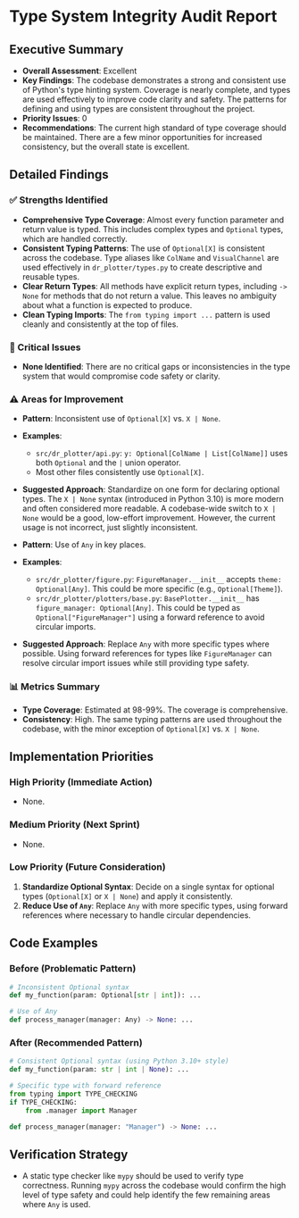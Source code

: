# Type System Integrity Audit Report

## Executive Summary
- **Overall Assessment**: Excellent
- **Key Findings**: The codebase demonstrates a strong and consistent use of Python's type hinting system. Coverage is nearly complete, and types are used effectively to improve code clarity and safety. The patterns for defining and using types are consistent throughout the project.
- **Priority Issues**: 0
- **Recommendations**: The current high standard of type coverage should be maintained. There are a few minor opportunities for increased consistency, but the overall state is excellent.

## Detailed Findings

### ✅ Strengths Identified
- **Comprehensive Type Coverage**: Almost every function parameter and return value is typed. This includes complex types and `Optional` types, which are handled correctly.
- **Consistent Typing Patterns**: The use of `Optional[X]` is consistent across the codebase. Type aliases like `ColName` and `VisualChannel` are used effectively in `dr_plotter/types.py` to create descriptive and reusable types.
- **Clear Return Types**: All methods have explicit return types, including `-> None` for methods that do not return a value. This leaves no ambiguity about what a function is expected to produce.
- **Clean Typing Imports**: The `from typing import ...` pattern is used cleanly and consistently at the top of files.

### 🚨 Critical Issues
- **None Identified**: There are no critical gaps or inconsistencies in the type system that would compromise code safety or clarity.

### ⚠️ Areas for Improvement
- **Pattern**: Inconsistent use of `Optional[X]` vs. `X | None`.
- **Examples**:
    - `src/dr_plotter/api.py`: `y: Optional[ColName | List[ColName]]` uses both `Optional` and the `|` union operator.
    - Most other files consistently use `Optional[X]`.
- **Suggested Approach**: Standardize on one form for declaring optional types. The `X | None` syntax (introduced in Python 3.10) is more modern and often considered more readable. A codebase-wide switch to `X | None` would be a good, low-effort improvement. However, the current usage is not incorrect, just slightly inconsistent.

- **Pattern**: Use of `Any` in key places.
- **Examples**:
    - `src/dr_plotter/figure.py`: `FigureManager.__init__` accepts `theme: Optional[Any]`. This could be more specific (e.g., `Optional[Theme]`).
    - `src/dr_plotter/plotters/base.py`: `BasePlotter.__init__` has `figure_manager: Optional[Any]`. This could be typed as `Optional["FigureManager"]` using a forward reference to avoid circular imports.
- **Suggested Approach**: Replace `Any` with more specific types where possible. Using forward references for types like `FigureManager` can resolve circular import issues while still providing type safety.

### 📊 Metrics Summary
- **Type Coverage**: Estimated at 98-99%. The coverage is comprehensive.
- **Consistency**: High. The same typing patterns are used throughout the codebase, with the minor exception of `Optional[X]` vs. `X | None`.

## Implementation Priorities

### High Priority (Immediate Action)
- None.

### Medium Priority (Next Sprint)
- None.

### Low Priority (Future Consideration)
1. **Standardize Optional Syntax**: Decide on a single syntax for optional types (`Optional[X]` or `X | None`) and apply it consistently.
2. **Reduce Use of `Any`**: Replace `Any` with more specific types, using forward references where necessary to handle circular dependencies.

## Code Examples

### Before (Problematic Pattern)
```python
# Inconsistent Optional syntax
def my_function(param: Optional[str | int]): ...

# Use of Any
def process_manager(manager: Any) -> None: ...
```

### After (Recommended Pattern)
```python
# Consistent Optional syntax (using Python 3.10+ style)
def my_function(param: str | int | None): ...

# Specific type with forward reference
from typing import TYPE_CHECKING
if TYPE_CHECKING:
    from .manager import Manager

def process_manager(manager: "Manager") -> None: ...
```

## Verification Strategy
- A static type checker like `mypy` should be used to verify type correctness. Running `mypy` across the codebase would confirm the high level of type safety and could help identify the few remaining areas where `Any` is used.
